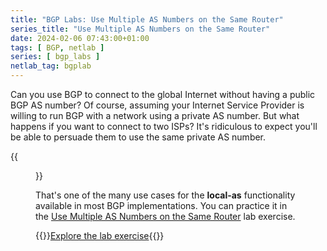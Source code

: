 ```yaml
---
title: "BGP Labs: Use Multiple AS Numbers on the Same Router"
series_title: "Use Multiple AS Numbers on the Same Router"
date: 2024-02-06 07:43:00+01:00
tags: [ BGP, netlab ]
series: [ bgp_labs ]
netlab_tag: bgplab
---
```

Can you use BGP to connect to the global Internet without having a public BGP AS number? Of course, assuming your Internet Service Provider is willing to run BGP with a network using a private AS number. But what happens if you want to connect to two ISPs? It's ridiculous to expect you'll be able to persuade them to use the same private AS number.

{{<figure src="https://bgplabs.net/session/topology-localas.png">}}

That's one of the many use cases for the **local-as** functionality available in most BGP implementations. You can practice it in the [Use Multiple AS Numbers on the Same Router](https://bgplabs.net/session/3-localas/) lab exercise.

{{<jump>}}[Explore the lab exercise](https://bgplabs.net/session/3-localas/){{</jump>}}
